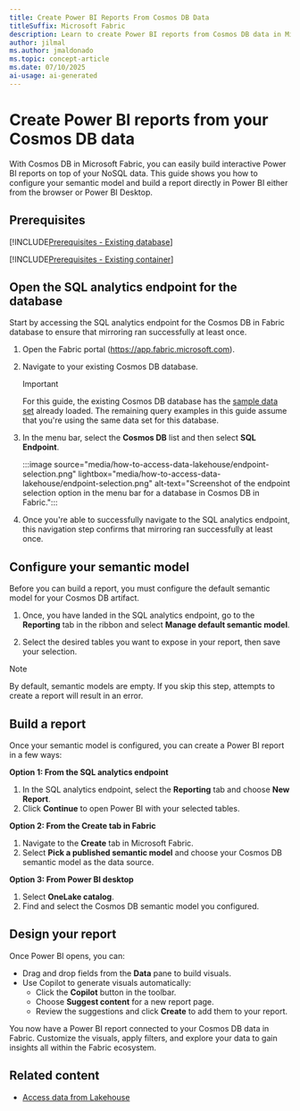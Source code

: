```yaml
---
title: Create Power BI Reports From Cosmos DB Data
titleSuffix: Microsoft Fabric
description: Learn to create Power BI reports from Cosmos DB data in Microsoft Fabric.
author: jilmal
ms.author: jmaldonado
ms.topic: concept-article
ms.date: 07/10/2025
ai-usage: ai-generated
---
```


# Create Power BI reports from your Cosmos DB data

With Cosmos DB in Microsoft Fabric, you can easily build interactive Power BI reports on top of your NoSQL data. This guide shows you how to configure your semantic model and build a report directly in Power BI either from the browser or Power BI Desktop.

## Prerequisites

[!INCLUDE[Prerequisites - Existing database](includes/prerequisite-existing-database.md)]

[!INCLUDE[Prerequisites - Existing container](includes/prerequisite-existing-container.md)]

## Open the SQL analytics endpoint for the database

Start by accessing the SQL analytics endpoint for the Cosmos DB in Fabric database to ensure that mirroring ran successfully at least once.

1. Open the Fabric portal (<https://app.fabric.microsoft.com>).

1. Navigate to your existing Cosmos DB database.

    > [!IMPORTANT]
    > For this guide, the existing Cosmos DB database has the [sample data set](sample-data.md) already loaded. The remaining query examples in this guide assume that you're using the same data set for this database.

1. In the menu bar, select the **Cosmos DB** list and then select **SQL Endpoint**.

    :::image source="media/how-to-access-data-lakehouse/endpoint-selection.png" lightbox="media/how-to-access-data-lakehouse/endpoint-selection.png" alt-text="Screenshot of the endpoint selection option in the menu bar for a database in Cosmos DB in Fabric.":::

1. Once you're able to successfully navigate to the SQL analytics endpoint, this navigation step confirms that mirroring ran successfully at least once.

## Configure your semantic model

Before you can build a report, you must configure the default semantic model for your Cosmos DB artifact.

1. Once, you have landed in the SQL analytics endpoint, go to the **Reporting** tab in the ribbon and select **Manage default semantic model**.

2. Select the desired tables you want to expose in your report, then save your selection.

> [!NOTE]
> By default, semantic models are empty. If you skip this step, attempts to create a report will result in an error.

## Build a report

Once your semantic model is configured, you can create a Power BI report in a few ways:

**Option 1: From the SQL analytics endpoint**

1. In the SQL analytics endpoint, select the **Reporting** tab and choose **New Report**.
2. Click **Continue** to open Power BI with your selected tables.

**Option 2: From the Create tab in Fabric**

1. Navigate to the **Create** tab in Microsoft Fabric.
2. Select **Pick a published semantic model** and choose your Cosmos DB semantic model as the data source.

**Option 3: From Power BI desktop**

1. Select **OneLake catalog**.
2. Find and select the Cosmos DB semantic model you configured.

## Design your report

Once Power BI opens, you can:
 - Drag and drop fields from the **Data** pane to build visuals.
 - Use Copilot to generate visuals automatically:
   - Click the **Copilot** button in the toolbar.
   - Choose **Suggest content** for a new report page.
   - Review the suggestions and click **Create** to add them to your report.

You now have a Power BI report connected to your Cosmos DB data in Fabric. Customize the visuals, apply filters, and explore your data to gain insights all within the Fabric ecosystem.

## Related content

* [Access data from Lakehouse](how-to-access-data-lakehouse.md)

